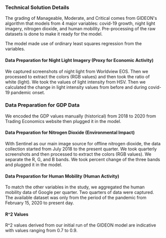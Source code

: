 ### Technical Solution Details

The grading of Manageable, Moderate, and Critical comes from GIDEON's algorithm that models from 4 major variables: covid-19 growth, night light imagery, nitrogen dioxide, and human mobility. Pre-processing of the raw datasets is done to make it ready for the model.

The model made use of ordinary least squares regression from the variables. 

#### Data Preparation for Night Light Imagery (Proxy for Economic Activity)
We captured screenshots of night light from Worldview EOS. Then we processed to extract the colors (RGB values) and then took the ratio of white (light). We took the values of light intensity from HSV. Then we calculated the change in light intensity values from before and during covid-19 pandemic onset. 

### Data Preparation for GDP Data
We encoded the GDP values manually (historical) from 2018 to 2020 from Trading Economics website then plugged it in the model. 

#### Data Preparation for Nitrogen Dioxide (Environmental Impact)
With Sentinel as our main image source for offline nitrogen dioxide, the data collection started from July 2018 to the present quarter. We took quarterly screenshots and then processed to extract the colors (RGB values). We separate the R, G, and B bands. We took percent change of the three bands and plugged it in the model. 

#### Data Preparation for Human Mobility (Human Activity)
To match the other variables in the study, we aggregated the human mobility data of Google per quarter. Two quarters of data were captured. The available dataset was only from the period of the pandemic from February 15, 2020 to present day. 

#### R^2 Values
R^2 values derived from our initial run of the GIDEON model are indicative with values ranging from 0.7 to 0.9. 